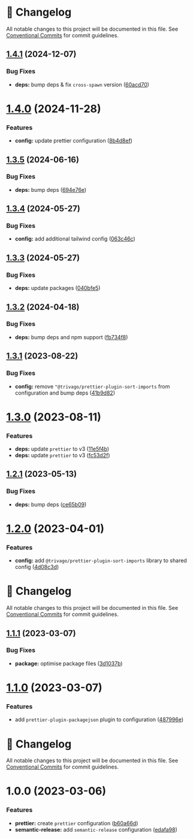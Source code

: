 <!-- markdownlint-disable --><!-- textlint-disable -->
# 📓 Changelog
All notable changes to this project will be documented in this file. See
[Conventional Commits](https://conventionalcommits.org) for commit guidelines.

## [1.4.1](https://github.com/JanSzewczyk/prettier-config/compare/v1.4.0...v1.4.1) (2024-12-07)

### Bug Fixes

* **deps:** bump deps & fix `cross-spawn` version ([60acd70](https://github.com/JanSzewczyk/prettier-config/commit/60acd70cf356e2f27104a7197400687ba724d7a5))

# [1.4.0](https://github.com/JanSzewczyk/prettier-config/compare/v1.3.5...v1.4.0) (2024-11-28)


### Features

* **config:** update prettier configuration ([8b4d8ef](https://github.com/JanSzewczyk/prettier-config/commit/8b4d8ef6d0212d78e76fa5a2f6855adccf021ff1))

## [1.3.5](https://github.com/JanSzewczyk/prettier-config/compare/v1.3.4...v1.3.5) (2024-06-16)


### Bug Fixes

* **deps:** bump deps ([694e76e](https://github.com/JanSzewczyk/prettier-config/commit/694e76e1ac647644ff48c71b7a9e7fd526d5493c))

## [1.3.4](https://github.com/JanSzewczyk/prettier-config/compare/v1.3.3...v1.3.4) (2024-05-27)


### Bug Fixes

* **config:** add additional tailwind config ([063c46c](https://github.com/JanSzewczyk/prettier-config/commit/063c46cbffbf39aab7b7c9cb946cd6fc28d36ef0))

## [1.3.3](https://github.com/JanSzewczyk/prettier-config/compare/v1.3.2...v1.3.3) (2024-05-27)


### Bug Fixes

* **deps:** update packages ([040bfe5](https://github.com/JanSzewczyk/prettier-config/commit/040bfe5512767b0f3e36636998c3f17ee572e4ea))

## [1.3.2](https://github.com/JanSzewczyk/prettier-config/compare/v1.3.1...v1.3.2) (2024-04-18)


### Bug Fixes

* **deps:** bump deps and npm support ([fb734f8](https://github.com/JanSzewczyk/prettier-config/commit/fb734f825ce19d4382183f705d3744933211f443))

## [1.3.1](https://github.com/JanSzewczyk/prettier-config/compare/v1.3.0...v1.3.1) (2023-08-22)


### Bug Fixes

* **config:** remove `"@trivago/prettier-plugin-sort-imports` from configuration and bump deps ([41b9d82](https://github.com/JanSzewczyk/prettier-config/commit/41b9d82ec76bf734999adc12cea39ae3758de9a6))

# [1.3.0](https://github.com/JanSzewczyk/prettier-config/compare/v1.2.1...v1.3.0) (2023-08-11)


### Features

* **deps:** update `prettier` to v3 ([11e5f4b](https://github.com/JanSzewczyk/prettier-config/commit/11e5f4bcd0ad3578e223bad2cd580bfaeeca3a53))
* **deps:** update `prettier` to v3 ([fc53d2f](https://github.com/JanSzewczyk/prettier-config/commit/fc53d2ff4f6d2ce9f719b92dd4f3919d4fecd81e))

## [1.2.1](https://github.com/JanSzewczyk/prettier-config/compare/v1.2.0...v1.2.1) (2023-05-13)


### Bug Fixes

* **deps:** bump deps ([ce65b09](https://github.com/JanSzewczyk/prettier-config/commit/ce65b09cd80d6f4e0da10e32e0cb88d94a97a606))

# [1.2.0](https://github.com/JanSzewczyk/prettier-config/compare/v1.1.1...v1.2.0) (2023-04-01)


### Features

* **config:** add `@trivago/prettier-plugin-sort-imports` library to shared config ([4d08c3d](https://github.com/JanSzewczyk/prettier-config/commit/4d08c3de846a4b0189a59e7ef5f2e50fdd3d6f54))

<!-- markdownlint-disable --><!-- textlint-disable -->

# 📓 Changelog

All notable changes to this project will be documented in this file. See
[Conventional Commits](https://conventionalcommits.org) for commit guidelines.

## [1.1.1](https://github.com/JanSzewczyk/prettier-config/compare/v1.1.0...v1.1.1) (2023-03-07)

### Bug Fixes

- **package:** optimise package files ([3d1037b](https://github.com/JanSzewczyk/prettier-config/commit/3d1037b8057d4b53ef7d97f89eaec4547067f4a4))

# [1.1.0](https://github.com/JanSzewczyk/prettier-config/compare/v1.0.0...v1.1.0) (2023-03-07)

### Features

- add `prettier-plugin-packagejson` plugin to configuration ([487996e](https://github.com/JanSzewczyk/prettier-config/commit/487996e89def7d718154e95b476f9c6717384e8e))

<!-- markdownlint-disable --><!-- textlint-disable -->

# 📓 Changelog

All notable changes to this project will be documented in this file. See
[Conventional Commits](https://conventionalcommits.org) for commit guidelines.

# 1.0.0 (2023-03-06)

### Features

- **prettier:** create `prettier` configuration ([b60a66d](https://github.com/JanSzewczyk/prettier-config/commit/b60a66d4a66a98b2d00c33e627596d727ef400cf))
- **semantic-release:** add `semantic-release` configuration ([edafa98](https://github.com/JanSzewczyk/prettier-config/commit/edafa984e6ba1c7ce2ba02b5320befcce25aa562))
